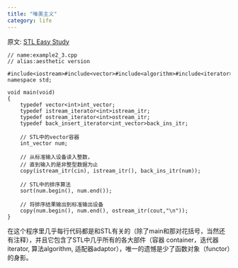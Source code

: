 ```yaml
---
title: "唯美主义"
category: life
---
```


原文: [STL Easy Study](http://www.stlchina.org/twiki/bin/view.pl/Main/STLEasyStudy) 

```
// name:example2_3.cpp
// alias:aesthetic version

#include<iostream>#include<vector>#include<algorithm>#include<iterator>using namespace std;

void main(void)
{
    typedef vector<int>int_vector;
    typedef istream_iterator<int>istream_itr;
    typedef ostream_iterator<int>ostream_itr;
    typedef back_insert_iterator<int_vector>back_ins_itr;

    // STL中的vector容器
    int_vector num;

    // 从标准输入设备读入整数，
    // 直到输入的是非整型数据为止
    copy(istream_itr(cin), istream_itr(), back_ins_itr(num));

    // STL中的排序算法
    sort(num.begin(), num.end());

    // 将排序结果输出到标准输出设备
    copy(num.begin(), num.end(), ostream_itr(cout,"\n"));
}
```

在这个程序里几乎每行代码都是和STL有关的（除了main和那对花括号，当然还有注释），并且它包含了STL中几乎所有的各大部件（容器 container，迭代器iterator, 算法algorithm, 适配器adaptor），唯一的遗憾是少了函数对象（functor）的身影。
